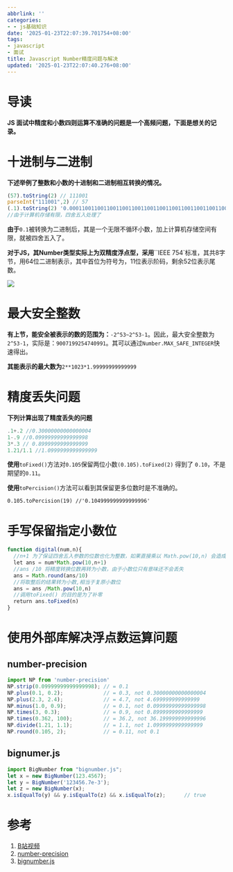 ```yaml
---
abbrlink: ''
categories:
- - js基础知识
date: '2025-01-23T22:07:39.701754+08:00'
tags:
- javascript
- 面试
title: Javascript Number精度问题与解决
updated: '2025-01-23T22:07:40.276+08:00'
---
```

# 导读

**JS 面试中精度和小数四则运算不准确的问题是一个高频问题，下面是想关的记录。**

# 十进制与二进制

**下述举例了整数和小数的十进制和二进制相互转换的情况。**

```js
(57).toString(2) // 111001
parseInt("111001",2) // 57
(.1).toString(2) '0.0001100110011001100110011001100110011001100110011001101' //无限不循环小数
//由于计算机存储有限，四舍五入处理了
```

**由于**`0.1`被转换为二进制后，其是一个无限不循环小数，加上计算机存储空间有限，就被四舍五入了。

**对于JS，其Number类型实际上为双精度浮点型，采用**``IEEE 754`标准，其共8字节，用64位二进制表示，其中首位为符号为，11位表示阶码，剩余52位表示尾数。

![](https://static.zerotower.cn/images/2025/01/c68903ca098702871c409c24ec30203f.webp)

# 最大安全整数

**有上节，能安全被表示的数的范围为：**`-2^53~2^53-1`。因此，最大安全整数为`2^53-1`，实际是：`9007199254740991`。其可以通过`Number.MAX_SAFE_INTEGER`快速得出。

**其能表示的最大数为**`2**1023*1.99999999999999`

# 精度丢失问题

**下列计算出现了精度丢失的问题**

```js
.1+.2 //0.30000000000000004
1-.9 //0.09999999999999998
3*.3 // 0.8999999999999999
1.21/1.1 //1.0999999999999999
```

**使用**`toFixed()`方法对`0.105`保留两位小数`(0.105).toFixed(2)` 得到了 `0.10`，不是期望的`0.11`。

**使用**`toPercision()`方法可以看到其保留更多位数时是不准确的。

```
0.105.toPercision(19) //'0.104999999999999996'
```

# 手写保留指定小数位

```js
function digital(num,n){
  //n+1 为了保证四舍五入参数的位数也化为整数，如果直接乘以 Math.pow(10,n) 会造成其的精度丢失
  let ans = num*Math.pow(10,n+1)
  //ans /10 将精度转换位数再转为小数，由于小数位只有意味还不会丢失
  ans = Math.round(ans/10)
  //将取整后的结果转为小数,相当于复原小数位
  ans = ans /Math.pow(10,n)
  //调用toFixed() 的目的是为了补零
  return ans.toFixed(n)
}
```

# 使用外部库解决浮点数运算问题

## number-precision

```js
import NP from 'number-precision'
NP.strip(0.09999999999999998); // = 0.1
NP.plus(0.1, 0.2);             // = 0.3, not 0.30000000000000004
NP.plus(2.3, 2.4);             // = 4.7, not 4.699999999999999
NP.minus(1.0, 0.9);            // = 0.1, not 0.09999999999999998
NP.times(3, 0.3);              // = 0.9, not 0.8999999999999999
NP.times(0.362, 100);          // = 36.2, not 36.199999999999996
NP.divide(1.21, 1.1);          // = 1.1, not 1.0999999999999999
NP.round(0.105, 2);            // = 0.11, not 0.1
```

## bignumer.js

```js
import BigNumber from "bignumber.js";
let x = new BigNumber(123.4567);
let y = BigNumber('123456.7e-3');
let z = new BigNumber(x);
x.isEqualTo(y) && y.isEqualTo(z) && x.isEqualTo(z);      // true
```

# 参考

1. [B站视频](https://www.bilibili.com/video/BV1664y1x7pf?spm_id_from=333.788.player.switch&vd_source=edf202071ab94f11459d1f51166437fe&p=2)
2. [number-precision](https://www.npmjs.com/package/number-precision)
3. [bignumber.js](https://www.npmjs.com/package/bignumber.js)
